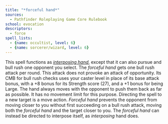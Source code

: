 ```yaml
---
title: "*forceful hand*"
sources:
  - Pathfinder Roleplaying Game Core Rulebook
school: evocation
descriptors:
  - force
spell_lists:
  - {name: occultist, level: 6}
  - {name: sorcerer/wizard, level: 6}
---
```


This spell functions as [*interposing hand*](/spells/interposing-hand/), except that it can also pursue and bull rush one opponent you select. The *forceful hand* gets one bull rush attack per round. This attack does not provoke an attack of opportunity. Its CMB for bull rush checks uses your caster level in place of its base attack bonus, with a +8 bonus for its Strength score (27), and a +1 bonus for being Large. The hand always moves with the opponent to push them back as far as possible. It has no movement limit for this purpose. Directing the spell to a new target is a move action. *Forceful hand* prevents the opponent from moving closer to you without first succeeding on a bull rush attack, moving both the *forceful hand* and the target closer to you. The *forceful hand* can instead be directed to interpose itself, as *interposing* hand does.

